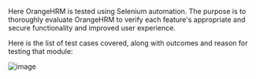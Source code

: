 Here OrangeHRM is tested using Selenium automation. The purpose is to thoroughly evaluate OrangeHRM to verify each feature's appropriate and secure functionality and improved user experience. 

Here is the list of test cases covered, along with outcomes and reason for testing that module:


![image](https://github.com/Debopom/SQA-Selenium-testcases/assets/62228226/f87e8885-d827-4752-aa93-ff502acd917e)



